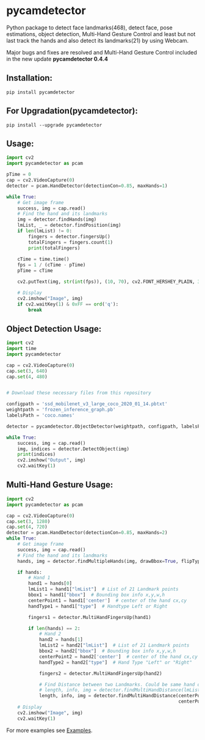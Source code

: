 # pycamdetector
Python package to detect face landmarks(468), detect face, pose estimations, object detection, Multi-Hand Gesture Control and least but not last track the hands and also detect its landmarks(21) by using Webcam.

Major bugs and fixes are resolved and Multi-Hand Gesture Control included in the new update **pycamdetector 0.4.4**

## Installation:
```nano
pip install pycamdetector
```
## For Upgradation(pycamdetector):
```nano
pip install --upgrade pycamdetector
```

## Usage:
```py
import cv2
import pycamdetector as pcam

pTime = 0
cap = cv2.VideoCapture(0)
detector = pcam.HandDetector(detectionCon=0.85, maxHands=1)

while True:
    # Get image frame
    success, img = cap.read()
    # Find the hand and its landmarks
    img = detector.findHands(img)
    lmList, _ = detector.findPosition(img)
    if len(lmList) != 0:
        fingers = detector.fingersUp()
        totalFingers = fingers.count(1)
        print(totalFingers)
    
    cTime = time.time()
    fps = 1 / (cTime - pTime)
    pTime = cTime

    cv2.putText(img, str(int(fps)), (10, 70), cv2.FONT_HERSHEY_PLAIN, 3, (255, 0, 255), 3)

    # Display
    cv2.imshow("Image", img)
    if cv2.waitKey(1) & 0xFF == ord('q'):
        break
```

## Object Detection Usage:
```py
import cv2
import time
import pycamdetector

cap = cv2.VideoCapture(0)
cap.set(3, 640)
cap.set(4, 480)


# Download these necessary files from this repository

configpath = 'ssd_mobilenet_v3_large_coco_2020_01_14.pbtxt'
weightpath = 'frozen_inference_graph.pb'
labelsPath = 'coco.names'

detector = pycamdetector.ObjectDetector(weightpath, configpath, labelsPath)

while True:
    success, img = cap.read()
    img, indices = detector.DetectObject(img)
    print(indices)
    cv2.imshow("Output", img)
    cv2.waitKey(1)
```

## Multi-Hand Gesture Usage:
```py
import cv2
import pycamdetector as pcam

cap = cv2.VideoCapture(0)
cap.set(3, 1280)
cap.set(4, 720)
detector = pcam.HandDetector(detectionCon=0.85, maxHands=2)
while True:
    # Get image frame
    success, img = cap.read()
    # Find the hand and its landmarks
    hands, img = detector.findMultipleHands(img, drawBbox=True, flipType=False)  # with draw

    if hands:
        # Hand 1
        hand1 = hands[0]
        lmList1 = hand1["lmList"]  # List of 21 Landmark points
        bbox1 = hand1["bbox"]  # Bounding box info x,y,w,h
        centerPoint1 = hand1['center']  # center of the hand cx,cy
        handType1 = hand1["type"]  # Handtype Left or Right

        fingers1 = detector.MultiHandFingersUp(hand1)

        if len(hands) == 2:
            # Hand 2
            hand2 = hands[1]
            lmList2 = hand2["lmList"]  # List of 21 Landmark points
            bbox2 = hand2["bbox"]  # Bounding box info x,y,w,h
            centerPoint2 = hand2['center']  # center of the hand cx,cy
            handType2 = hand2["type"]  # Hand Type "Left" or "Right"

            fingers2 = detector.MultiHandFingersUp(hand2)

            # Find Distance between two Landmarks. Could be same hand or different hands
            # length, info, img = detector.findMultiHandDistance(lmList1[8], lmList2[8], img)  # with draw
            length, info, img = detector.findMultiHandDistance(centerPoint1,
                                                               centerPoint2, img)  # with no draw
    # Display
    cv2.imshow("Image", img)
    cv2.waitKey(1)
```

For more examples see [Examples](https://github.com/roshaan55/pycamdetector/blob/main/examples "Examples of funcions of pydetector").
